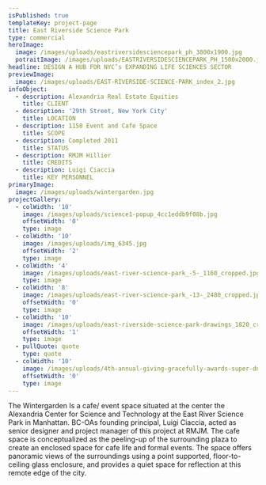 ```yaml
---
isPublished: true
templateKey: project-page
title: East Riverside Science Park
type: commercial
heroImage:
  image: /images/uploads/eastriversidesciencepark_ph_3800x1900.jpg
  potraitImage: /images/uploads/EASTRIVERSIDESCIENCEPARK_PH_1500x2000.jpg
headline: DESIGN A HUB FOR NYC’s EXPANDING LIFE SCIENCES SECTOR
previewImage:
  image: /images/uploads/EAST-RIVERSIDE-SCIENCE-PARK_index_2.jpg
infoObject:
  - description: Alexandria Real Estate Equities
    title: CLIENT
  - description: '29th Street, New York City'
    title: LOCATION
  - description: 1150 Event and Cafe Space
    title: SCOPE
  - description: Completed 2011
    title: STATUS
  - description: RMJM Hillier
    title: CREDITS
  - description: Luigi Ciaccia
    title: KEY PERSONNEL
primaryImage:
  image: /images/uploads/wintergarden.jpg
projectGallery:
  - colWidth: '10'
    image: /images/uploads/science1-popup_4cc1eddb9f08b.jpg
    offsetWidth: '0'
    type: image
  - colWidth: '10'
    image: /images/uploads/img_6345.jpg
    offsetWidth: '2'
    type: image
  - colWidth: '4'
    image: /images/uploads/east-river-science-park_-5-_1160_cropped.jpg
    type: image
  - colWidth: '8'
    image: /images/uploads/east-river-science-park_-13-_2480_cropped.jpg
    offsetWidth: '0'
    type: image
  - colWidth: '10'
    image: /images/uploads/east-riverside-science-park-drawings_1820_cropped.jpg
    offsetWidth: '1'
    type: image
  - pullQuote: quote
    type: quote
  - colWidth: '10'
    image: /images/uploads/4th-annual-giving-gracefully-awards-super-dnea6uotjyzl.jpg
    offsetWidth: '0'
    type: image
---
```

The Wintergarden Is a cafe/ event space situated at the center the Alexandria Center for Science and Technology at the East River Science Park in Manhattan. BC-OAs founding principal, Luigi Ciaccia, acted as senior designer and project manager of this project at RMJM. The cafe space is conceptualized as the peeling-up of the surrounding plaza to create an enclosed space for cafe life and formal events. The space offers panoramic views of the surroundings using a point supported, floor-to-ceiling glass enclosure, and provides a quiet space for reflection at this remote edge of the city.
